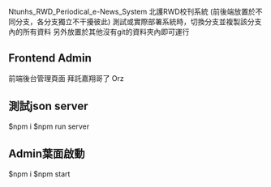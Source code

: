 # 
Ntunhs_RWD_Periodical_e-News_System
 北護RWD校刊系統
 (前後端放置於不同分支，各分支獨立不干擾彼此)
 測試或實際部署系統時，切換分支並複製該分支內的所有資料
 另外放置於其他沒有git的資料夾內即可運行
 
## Frontend Admin
前端後台管理頁面
拜託嘉翔哥了 Orz


## 測試json server
$npm i 
$npm run server


## Admin葉面啟動
$npm i 
$npm start